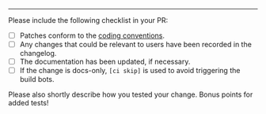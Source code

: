 
---
Please include the following checklist in your PR:

* [ ] Patches conform to the [coding conventions](https://github.com/haskell/cabal/#conventions).
* [ ] Any changes that could be relevant to users have been recorded in the changelog.
* [ ] The documentation has been updated, if necessary.
* [ ] If the change is docs-only, `[ci skip]` is used to avoid triggering the build bots.

Please also shortly describe how you tested your change. Bonus points for added tests!
